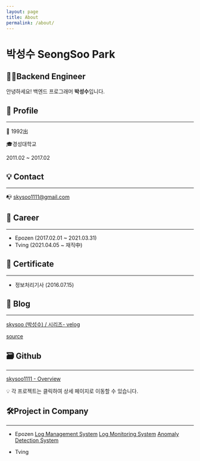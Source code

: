 ```yaml
---
layout: page
title: About
permalink: /about/
---
```


# 박성수 SeongSoo Park

## 👨‍💻Backend Engineer

안녕하세요! 백엔드 프로그래머 **박성수**입니다.

## 👦 Profile

---

👶 1992出

🎓경성대학교

2011.02 ~ 2017.02

## 💡 Contact

---

📭 skysoo1111@gmail.com

## 👣 Career

---

- Epozen (2017.02.01 ~ 2021.03.31)
- Tving (2021.04.05 ~ 재직中)

## 📑 Certificate

---

- 정보처리기사 (2016.07.15)

## 📝 Blog

---

[skysoo (박성수) / 시리즈- velog](https://velog.io/@skysoo/series)

[source](https://skysoo1111.tistory.com/)

## 🗃 Github

---

[skysoo1111 - Overview](https://github.com/skysoo1111)


<aside>
💡 각 프로젝트는 클릭하여 상세 페이지로 이동할 수 있습니다.

</aside>

## 🛠Project in Company

---

- Epozen
[Log Management System](/company/epozen/LogManagementSystem/)
[Log Monitoring System](/company/epozen/LogMonitoringSystem/)
[Anomaly Detection System](/company/epozen/AnomalyDetectionSystem/)

- Tving


